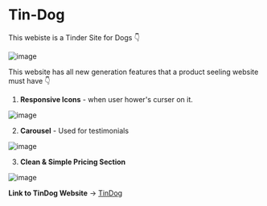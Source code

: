 # Tin-Dog

This webiste is a Tinder Site for Dogs 👇

![image](https://user-images.githubusercontent.com/69079491/117401526-5f723080-af22-11eb-8146-bdeba0d99b50.png)

This website has all new generation features that a product seeling website must have 👇

1. **Responsive Icons** - when user hower's curser on it.

![image](https://user-images.githubusercontent.com/69079491/117401932-19699c80-af23-11eb-8835-84a6eea097db.png)

2. **Carousel** - Used for testimonials

![image](https://user-images.githubusercontent.com/69079491/117402148-7b2a0680-af23-11eb-84b8-59bb2fa1a5df.png)

3. **Clean & Simple Pricing Section**

![image](https://user-images.githubusercontent.com/69079491/117402675-76b21d80-af24-11eb-880f-239b30fdf367.png)

**Link to TinDog Website** -> [TinDog](https://shivam-dhyani.github.io/Tin-Dog/)
